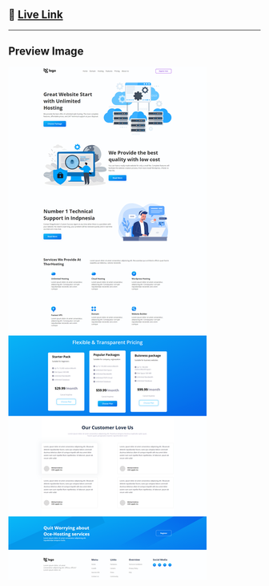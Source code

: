 ## 🔗 [**Live Link**](https://webpage-12-ineuron.netlify.app/)

---

## Preview Image

![img](./preview.png)
